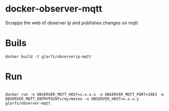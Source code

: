 # docker-observer-mqtt

Scrapps the web of observer ip and publishes changes on mqtt


# Buils

```
docker build -t glarfs/observerip-mqtt
```

# Run

```

docker run -e OBSERVER_MQTT_HOST=x.x.x.x -e OBSERVER_MQTT_PORT=1883 -e OBSERVER_MQTT_ENTRYPOINT=/my/meteo -e OBSERVER_HOST=x.x.x.y glarfs/observer-mqtt
```


